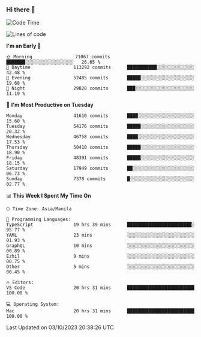 ### Hi there 👋

<!--START_SECTION:waka-->
![Code Time](http://img.shields.io/badge/Code%20Time-4%2C394%20hrs%2043%20mins-blue)

![Lines of code](https://img.shields.io/badge/From%20Hello%20World%20I%27ve%20Written-105.1%20million%20lines%20of%20code-blue)

**I'm an Early 🐤** 

```text
🌞 Morning                71067 commits       ███████░░░░░░░░░░░░░░░░░░   26.65 % 
🌆 Daytime                113292 commits      ███████████░░░░░░░░░░░░░░   42.48 % 
🌃 Evening                52485 commits       █████░░░░░░░░░░░░░░░░░░░░   19.68 % 
🌙 Night                  29828 commits       ███░░░░░░░░░░░░░░░░░░░░░░   11.19 % 
```
📅 **I'm Most Productive on Tuesday** 

```text
Monday                   41610 commits       ████░░░░░░░░░░░░░░░░░░░░░   15.60 % 
Tuesday                  54176 commits       █████░░░░░░░░░░░░░░░░░░░░   20.32 % 
Wednesday                46758 commits       ████░░░░░░░░░░░░░░░░░░░░░   17.53 % 
Thursday                 50410 commits       █████░░░░░░░░░░░░░░░░░░░░   18.90 % 
Friday                   48391 commits       █████░░░░░░░░░░░░░░░░░░░░   18.15 % 
Saturday                 17949 commits       ██░░░░░░░░░░░░░░░░░░░░░░░   06.73 % 
Sunday                   7378 commits        █░░░░░░░░░░░░░░░░░░░░░░░░   02.77 % 
```


📊 **This Week I Spent My Time On** 

```text
🕑︎ Time Zone: Asia/Manila

💬 Programming Languages: 
TypeScript               19 hrs 39 mins      ████████████████████████░   95.77 % 
YAML                     23 mins             ░░░░░░░░░░░░░░░░░░░░░░░░░   01.93 % 
GraphQL                  10 mins             ░░░░░░░░░░░░░░░░░░░░░░░░░   00.89 % 
Ezhil                    9 mins              ░░░░░░░░░░░░░░░░░░░░░░░░░   00.75 % 
Other                    5 mins              ░░░░░░░░░░░░░░░░░░░░░░░░░   00.45 % 

🔥 Editors: 
VS Code                  20 hrs 31 mins      █████████████████████████   100.00 % 

💻 Operating System: 
Mac                      20 hrs 31 mins      █████████████████████████   100.00 % 
```


 Last Updated on 03/10/2023 20:38:26 UTC
<!--END_SECTION:waka-->


<!--
**rad182/rad182** is a ✨ _special_ ✨ repository because its `README.md` (this file) appears on your GitHub profile.

Here are some ideas to get you started:

- 🔭 I’m currently working on ...
- 🌱 I’m currently learning ...
- 👯 I’m looking to collaborate on ...
- 🤔 I’m looking for help with ...
- 💬 Ask me about ...
- 📫 How to reach me: ...
- 😄 Pronouns: ...
- ⚡ Fun fact: ...
-->
